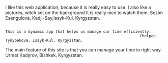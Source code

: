 I like this web application, because it is really easy to use. I also like a pictures, witch set on the background.It is really nice to watch them.
                                                                                                                    Sezim Esengulova, Kadji-Say,Issyk-Kul, Kyrgyzstan.
                                                                                                                                                                              
                                                                                                                                                                             This is a dynamic app that helps us manage our time efficiently.   
                                                               Cholpon Tynybekova, Issyk-Kul, Kyrgyzstan.                                                                                                                  

The main feature of this site is that you can manage your time in right way. 
                                                                Urmat Kadyrov, Bishkek, Kyrgyzstan.
                                                                
